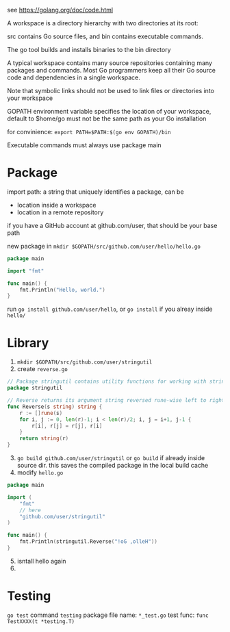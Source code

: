 see <https://golang.org/doc/code.html>

A workspace is a directory hierarchy with two directories at its root:

src contains Go source files, and
bin contains executable commands.

The go tool builds and installs binaries to the bin directory

A typical workspace contains many source repositories containing many packages and commands. Most Go programmers keep all their Go source code and dependencies in a single workspace.

Note that symbolic links should not be used to link files or directories into your workspace

GOPATH environment variable specifies the location of your workspace, default to $home/go
must not be the same path as your Go installation

for convinience: `export PATH=$PATH:$(go env GOPATH)/bin`

Executable commands must always use package main

# Package

import path: a string that uniquely identifies a package, can be
- location inside a workspace
- location in a remote repository

if you have a GitHub account at github.com/user, that should be your base path

new package in `mkdir $GOPATH/src/github.com/user/hello/hello.go`

```go
package main

import "fmt"

func main() {
    fmt.Println("Hello, world.")
}
```

run `go install github.com/user/hello`, or `go install` if you alreay inside `hello/`


# Library

1. `mkdir $GOPATH/src/github.com/user/stringutil`
2. create `reverse.go`

```go
// Package stringutil contains utility functions for working with strings.
package stringutil

// Reverse returns its argument string reversed rune-wise left to right.
func Reverse(s string) string {
    r := []rune(s)
    for i, j := 0, len(r)-1; i < len(r)/2; i, j = i+1, j-1 {
        r[i], r[j] = r[j], r[i]
    }
    return string(r)
}
```

3. `go build github.com/user/stringutil` or `go build` if already inside source dir. this saves the compiled package in the local build cache
4. modify `hello.go`

```go
package main

import (
    "fmt"
    // here
    "github.com/user/stringutil"
)

func main() {
    fmt.Println(stringutil.Reverse("!oG ,olleH"))
}
```

5. isntall hello again
6. 

# Testing

`go test` command
`testing` package
file name: `*_test.go`
test func: `func TestXXXX(t *testing.T)`
